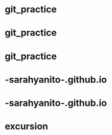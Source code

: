 # git_practice
# git_practice
# git_practice
# -sarahyanito-.github.io
# -sarahyanito-.github.io
# excursion

